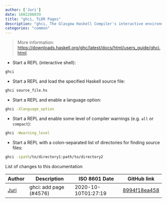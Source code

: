 ```yaml
---
author: ['Juri']
date: 1602286039
title: "ghci, TLDR Pages"
description: "ghci, The Glasgow Haskell Compiler's interactive environment."
categories: "common"
---
```

> More information: <https://downloads.haskell.org/ghc/latest/docs/html/users_guide/ghci.html>.

- Start a REPL (interactive shell):

```bash
ghci
```

- Start a REPL and load the specified Haskell source file:

```bash
ghci source_file.hs
```

- Start a REPL and enable a language option:

```bash
ghci -Xlanguage_option
```

- Start a REPL and enable some level of compiler warnings (e.g. `all` or `compact`):

```bash
ghci -Wwarning_level
```

- Start a REPL with a colon-separated list of directories for finding source files:

```bash
ghci -ipath/to/directory1:path/to/directory2
```
List of changes to this documentation


Author | Description | ISO 8601 Date | GitHub link
------|-----|-----|-----
[Juri](mailto:juri.dispan@posteo.net) | ghci: add page (#4576) | 2020-10-10T01:27:19 | [8994f18ea458](https://github.com/tldr-pages/tldr/commit/8994f18ea4580e776d91bcdf8c60619b7968616a)

